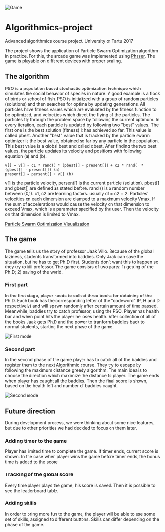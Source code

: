 ![Game](https://github.com/kopylash/algorithmics-project/blob/readme/assets/sprites/logo.png)

# Algorithmics-project	

Advanced algorithmics course project. University of Tartu 2017

The project shows the application of Particle Swarm Optimization algorithm in practice. For this, the arcade game was implemented using 
[Phaser](https://phaser.io/). The game is playable on different devices with proper scaling.

## The algorithm

PSO is a population based stochastic optimization technique which simulates the social behavior of species in nature. A good example
is a flock of birds or school of fish. PSO is initialized with a group of random particles (solutions) and then searches for optima by
updating generations. All particles have fitness values which are evaluated by the fitness function to be optimized, and velocities which
direct the flying of the particles. The particles fly through the problem space by following the current optimum. In every iteration, each
particle is updated by following two "best" values. The first one is the best solution (fitness) it has achieved so far. This value is
called pbest. Another "best" value that is tracked by the particle swarm optimizer is the best value, obtained so far by any particle in 
the population. This best value is a global best and called gbest. After finding the two best values, the particle updates its velocity and
positions with following equation (a) and (b).

```
v[] = v[] + c1 * rand() * (pbest[] - present[]) + c2 * rand() * (gbest[] - present[]) (a)
present[] = persent[] + v[] (b)
```

v[] is the particle velocity, persent[] is the current particle (solution). pbest[] and gbest[] are defined as stated before. rand () is a
random number between (0,1). c1, c2 are learning factors. usually c1 = c2 = 2. Particles' velocities on each dimension are clamped to a maximum
velocity Vmax. If the sum of accelerations would cause the velocity on that dimension to exceed Vmax, which is a parameter specified by the user.
Then the velocity on that dimension is limited to Vmax.

[Particle Swarm Optimization Visualization](https://www.youtube.com/watch?v=gkGa6WZpcQg)

## The game

The game tells us the story of professor Jaak Villo. Because of the global laziness, students transformed into baddies. Only Jaak can save the
situation, but he has to get Ph.D first. Students don't want this to happen so they try to kill professor. The game consists of two parts: 1) getting of
the Ph.D; 2) saving of the world.

### First part

In the first stage, player needs to collect three books for obtaining of the Ph.D. Each book has the corresponding letter of the "codeword"
(P, H and D respectively) and will spawn randomly after certain amount of time passed. Meanwhile, baddies try to catch professor, using the PSO.
Player has health bar and when point hits the player he loses health. After collection of all of the books Jaak gets Ph.D and the power to tranform
baddies back to normal students, starting the next phase of the game.

![First mode](https://github.com/kopylash/algorithmics-project/blob/readme/assets/sprites/escape_mode.png)

### Second part

In the second phase of the game player has to catch all of the baddies and register them to the next Algorithmic course. They try to escape by
following the maximum distance greedy algorithm. The main idea is to choose the direction which maximize the distance to player. The game ends
when player has caught all the baddies. Then the final score is shown, based on the health left and number of baddies caught.

![Second mode](https://github.com/kopylash/algorithmics-project/blob/readme/assets/sprites/chasing_mode.png)

## Future direction

During development process, we were thinking about some nice features, but due to other priorities we had decided to focus on them later.

### Adding timer to the game

Player has limited time to complete the game. If timer ends, current score is shown. In the case when player wins the game before timer ends,
the bonus time is added to the score
  
### Tracking of the global score

Every time player plays the game, his score is saved. Then it is possible to see the leaderboard table.
  
### Adding skills 

In order to bring more fun to the game, the player will be able to use some set of skills, assigned to different buttons. Skills can differ
depending on the phase of the game.
